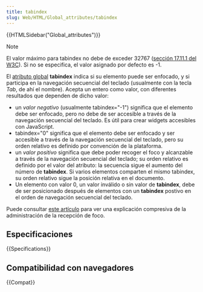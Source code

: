 ```yaml
---
title: tabindex
slug: Web/HTML/Global_attributes/tabindex
---
```


{{HTMLSidebar("Global_attributes")}}

> [!NOTE]
> El valor máximo para tabindex no debe de exceder 32767 ([sección 17.11.1 del W3C](https://www.w3.org/TR/html401/interact/forms.html#h-17.11.1)). Si no se especifica, el valor asignado por defecto es -1.

El [atributo global](/es/docs/Web/HTML/Global_attributes) **tabindex** indica si su elemento puede ser enfocado, y si participa en la navegación secuencial del teclado (usualmente con la tecla _Tab_, de ahí el nombre). Acepta un entero como valor, con diferentes resultados que dependen de dicho valor:

- un _valor negativo_ (usualmente tabindex="-1") significa que el elemento debe ser enfocado, pero no debe de ser accesible a través de la navegación secuencial del teclado. Es útil para crear widgets accesibles con JavaScript.
- tabindex="0" significa que el elemento debe ser enfocado y ser accesible a través de la navegación secuencial del teclado, pero su orden relativo es definido por convención de la plataforma.
- un _valor positivo_ significa que debe poder recoger el foco y alcanzable a través de la navegación secuencial del teclado; su orden relativo es definido por el valor del atributo: la secuencia sigue el aumento del número de **tabindex**. Si varios elementos comparten el mismo tabindex, su orden relativo sigue la posición relativa en el documento.
- Un elemento con valor 0, un valor inválido o sin valor de **tabindex**, debe de ser posicionado después de elementos con un **tabindex** postivo en el orden de navegación secuencial del teclado.

Puede consultar [este artículo](/en-US/Focus_management_in_HTML) para ver una explicación compresiva de la administración de la recepción de foco.

## Especificaciones

{{Specifications}}

## Compatibilidad con navegadores

{{Compat}}
